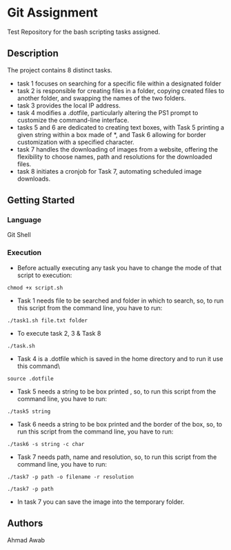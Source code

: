# Git Assignment

Test Repository for the bash scripting tasks assigned.

## Description

The project contains 8 distinct tasks. 
- task 1 focuses on searching for a specific file within a designated folder
- task 2 is responsible for creating files in a folder, copying created files to another folder, and swapping the names of the two folders.
- task 3 provides the local IP address.
- task 4 modifies a .dotfile, particularly altering the PS1 prompt to customize the command-line interface.
- tasks 5 and 6 are dedicated to creating text boxes, with Task 5 printing a given string within a box made of *, and Task 6 allowing for border customization with a specified character.
- task 7 handles the downloading of images from a website, offering the flexibility to choose names, path and resolutions for the downloaded files.
- task 8 initiates a cronjob for Task 7, automating scheduled image downloads.


## Getting Started

### Language

Git
Shell

### Execution

- Before actually executing any task you have to change the mode of that script to execution:
```
chmod +x script.sh
```

- Task 1 needs file to be searched and folder in which to search, so, to run this script from the command line, you have to run:
```
./task1.sh file.txt folder
```

- To execute task 2, 3 & Task 8
```
./task.sh
```

- Task 4 is a .dotfile which is saved in the home directory and to run it use this command\
```
source .dotfile
```

- Task 5 needs a string to be box printed , so, to run this script from the command line, you have to run:
```
./task5 string
```

- Task 6 needs a string to be box printed and the border of the box, so, to run this script from the command line, you have to run:
```
./task6 -s string -c char 
```

- Task 7 needs path, name and resolution, so, to run this script from the command line, you have to run:
```
./task7 -p path -o filename -r resolution 
```
```
./task7 -p path 
```

- In task 7 you can save the image into the temporary folder.

## Authors

Ahmad Awab
